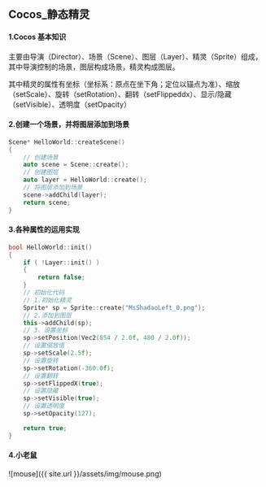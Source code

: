 ## Cocos_静态精灵

#### 1.Cocos 基本知识

主要由导演（Director）、场景（Scene）、图层（Layer）、精灵（Sprite）组成，其中导演控制的场景，图层构成场景，精灵构成图层。

其中精灵的属性有坐标（坐标系：原点在坐下角；定位以锚点为准）、缩放（setScale）、旋转（setRotation）、翻转（setFlippeddx）、显示/隐藏（setVisible）、透明度（setOpacity）

#### 2.创建一个场景，并将图层添加到场景

```c++
Scene* HelloWorld::createScene()
{
	// 创建场景
    auto scene = Scene::create();
	// 创建图层
    auto layer = HelloWorld::create();
	// 将图层添加到场景
    scene->addChild(layer);
    return scene;
}
```

#### 3.各种属性的运用实现

```c++
bool HelloWorld::init()
{
    if ( !Layer::init() )
    {
        return false;
    }
	// 初始化代码
	// 1.初始化精灵
	Sprite* sp = Sprite::create("MsShadaoLeft_0.png");
	// 2.添加到图层
	this->addChild(sp);
	// 3、设置坐标
	sp->setPosition(Vec2(854 / 2.0f, 480 / 2.0f));
	// 设置缩放值
	sp->setScale(2.5f);
	// 设置旋转
	sp->setRotation(-360.0f);
	// 设置翻转
	sp->setFlippedX(true);
	// 设置隐藏
	sp->setVisible(true);
	// 设置透明度
	sp->setOpacity(127);

    return true;
}
```

#### 4.小老鼠

![mouse]({{ site.url }}/assets/img/mouse.png)